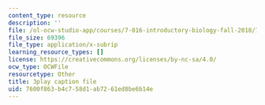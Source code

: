 ```yaml
---
content_type: resource
description: ''
file: /ol-ocw-studio-app/courses/7-016-introductory-biology-fall-2018/7600f863b4c758d1ab7261ed8be6b14e_8jLy33vbtYM.vtt
file_size: 69396
file_type: application/x-subrip
learning_resource_types: []
license: https://creativecommons.org/licenses/by-nc-sa/4.0/
ocw_type: OCWFile
resourcetype: Other
title: 3play caption file
uid: 7600f863-b4c7-58d1-ab72-61ed8be6b14e
---
```

